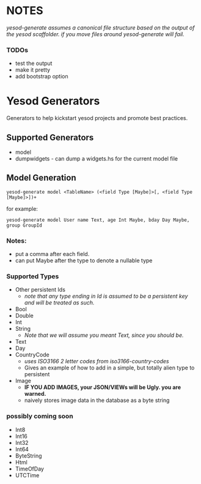 # NOTES

*yesod-generate assumes a canonical file structure based on the output of the yesod scaffolder.  if you move files around yesod-generate will fail.*
### TODOs

* test the output
* make it pretty
* add bootstrap option

# Yesod Generators

Generators to help kickstart yesod projects and promote best practices.

## Supported Generators

* model
* dumpwidgets - can dump a widgets.hs for the current model file

## Model Generation

    yesod-generate model <TableName> (<field Type [Maybe]>[, <field Type [Maybe]>])+

for example:

    yesod-generate model User name Text, age Int Maybe, bday Day Maybe, group GroupId

### Notes:

* put a comma after each field.
* can put Maybe after the type to denote a nullable type

### Supported Types

* Other persistent Ids
    * *note that any type ending in Id is assumed to be a persistent key and will be treated as such.*
* Bool 
* Double 
* Int 
* String  
    * *Note that we will assume you meant Text, since you should be.*
* Text 
* Day
* CountryCode 
    * *uses ISO3166 2 letter codes from iso3166-country-codes*
    * Gives an example of how to add in a simple, but totally alien type to persistent
* Image
    * **IF YOU ADD IMAGES, your JSON/VIEWs will be Ugly.  you are warned.**
    * naively stores image data in the database as a byte string

### possibly coming soon

* Int8 
* Int16 
* Int32 
* Int64 
* ByteString 
* Html 
* TimeOfDay 
* UTCTime 
